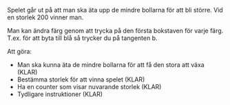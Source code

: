 Spelet går ut på att man ska äta upp de mindre bollarna för att bli större.
Vid en storlek 200 vinner man.

Man kan ändra färg genom att trycka på den första bokstaven för varje färg. T.ex. för att byta till blå så trycker du på tangenten b.

Att göra:
- Man ska kunna äta de mindre bollarna för att få den stora att växa (KLAR)
- Bestämma storlek för att vinna spelet (KLAR)
- Ha en counter som visar nuvarande storlek (KLAR)
- Tydligare instruktioner (KLAR)